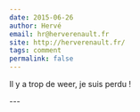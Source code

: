 ```yaml
---
date: 2015-06-26
author: Hervé
email: hr@herverenault.fr
site: http://herverenault.fr/
tags: comment
permalink: false
---
```


<p>Il y a trop de weer, je suis perdu !</p>
---